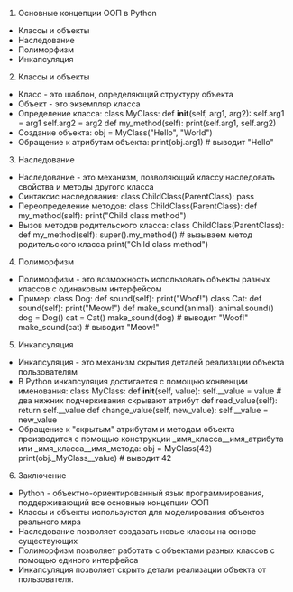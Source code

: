 1. Основные концепции ООП в Python

- Классы и объекты
- Наследование
- Полиморфизм
- Инкапсуляция

2. Классы и объекты

- Класс - это шаблон, определяющий структуру объекта
- Объект - это экземпляр класса
- Определение класса:
  class MyClass:
    def __init__(self, arg1, arg2):
      self.arg1 = arg1
      self.arg2 = arg2
    def my_method(self):
      print(self.arg1, self.arg2)
- Создание объекта:
  obj = MyClass("Hello", "World")
- Обращение к атрибутам объекта:
  print(obj.arg1) # выводит "Hello"

3. Наследование

- Наследование - это механизм, позволяющий классу наследовать свойства и методы другого класса
- Синтаксис наследования:
  class ChildClass(ParentClass):
    pass
- Переопределение методов:
  class ChildClass(ParentClass):
    def my_method(self):
      print("Child class method")
- Вызов методов родительского класса:
  class ChildClass(ParentClass):
    def my_method(self):
      super().my_method() # вызываем метод родительского класса
      print("Child class method")

4. Полиморфизм

- Полиморфизм - это возможность использовать объекты разных классов с одинаковым интерфейсом
- Пример:
  class Dog:
    def sound(self):
      print("Woof!")
  class Cat:
    def sound(self):
      print("Meow!")
  def make_sound(animal):
    animal.sound()
  dog = Dog()
  cat = Cat()
  make_sound(dog) # выводит "Woof!"
  make_sound(cat) # выводит "Meow!"

5. Инкапсуляция

- Инкапсуляция - это механизм скрытия деталей реализации объекта пользователям
- В Python инкапсуляция достигается с помощью конвенции именования:
  class MyClass:
    def __init__(self, value):
      self.__value = value # два нижних подчеркивания скрывают атрибут
    def read_value(self):
      return self.__value
    def change_value(self, new_value):
      self.__value = new_value
- Обращение к "скрытым" атрибутам и методам объекта производится с помощью конструкции _имя_класса__имя_атрибута или _имя_класса__имя_метода:
  obj = MyClass(42)
  print(obj._MyClass__value) # выводит 42

6. Заключение

- Python - объектно-ориентированный язык программирования, поддерживающий все основные концепции ООП
- Классы и объекты используются для моделирования объектов реального мира
- Наследование позволяет создавать новые классы на основе существующих
- Полиморфизм позволяет работать с объектами разных классов с помощью единого интерфейса
- Инкапсуляция позволяет скрыть детали реализации объекта от пользователя.